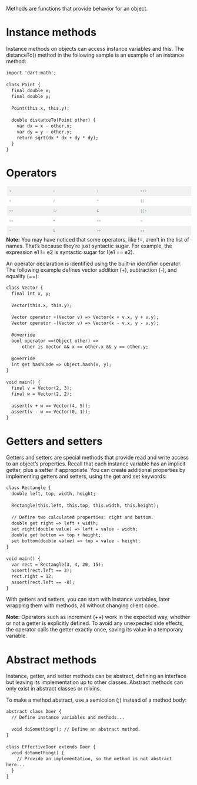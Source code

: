 Methods are functions that provide behavior for an object.
# Instance methods
Instance methods on objects can access instance variables and this. The distanceTo() method in the following sample is an example of an instance method:
```
import 'dart:math';

class Point {
  final double x;
  final double y;

  Point(this.x, this.y);

  double distanceTo(Point other) {
    var dx = x - other.x;
    var dy = y - other.y;
    return sqrt(dx * dx + dy * dy);
  }
}
```
# Operators
![image info](../imgs/method_operator.png)
**Note:**  You may have noticed that some operators, like !=, aren’t in the list of names. That’s because they’re just syntactic sugar. For example, the expression e1 != e2 is syntactic sugar for !(e1 == e2).

An operator declaration is identified using the built-in identifier operator. The following example defines vector addition (+), subtraction (-), and equality (==):
```
class Vector {
  final int x, y;

  Vector(this.x, this.y);

  Vector operator +(Vector v) => Vector(x + v.x, y + v.y);
  Vector operator -(Vector v) => Vector(x - v.x, y - v.y);

  @override
  bool operator ==(Object other) =>
      other is Vector && x == other.x && y == other.y;

  @override
  int get hashCode => Object.hash(x, y);
}

void main() {
  final v = Vector(2, 3);
  final w = Vector(2, 2);

  assert(v + w == Vector(4, 5));
  assert(v - w == Vector(0, 1));
}
```
# Getters and setters
Getters and setters are special methods that provide read and write access to an object’s properties. Recall that each instance variable has an implicit getter, plus a setter if appropriate. You can create additional properties by implementing getters and setters, using the get and set keywords:
```
class Rectangle {
  double left, top, width, height;

  Rectangle(this.left, this.top, this.width, this.height);

  // Define two calculated properties: right and bottom.
  double get right => left + width;
  set right(double value) => left = value - width;
  double get bottom => top + height;
  set bottom(double value) => top = value - height;
}

void main() {
  var rect = Rectangle(3, 4, 20, 15);
  assert(rect.left == 3);
  rect.right = 12;
  assert(rect.left == -8);
}
```
With getters and setters, you can start with instance variables, later wrapping them with methods, all without changing client code.

**Note:** Operators such as increment (++) work in the expected way, whether or not a getter is explicitly defined. To avoid any unexpected side effects, the operator calls the getter exactly once, saving its value in a temporary variable.

# Abstract methods
Instance, getter, and setter methods can be abstract, defining an interface but leaving its implementation up to other classes. Abstract methods can only exist in abstract classes or mixins.

To make a method abstract, use a semicolon (;) instead of a method body:
```
abstract class Doer {
  // Define instance variables and methods...

  void doSomething(); // Define an abstract method.
}

class EffectiveDoer extends Doer {
  void doSomething() {
    // Provide an implementation, so the method is not abstract here...
  }
}
```
